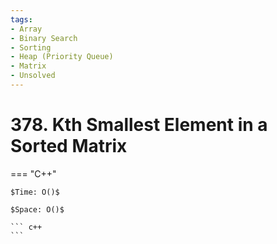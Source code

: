 ```yaml
---
tags:
- Array
- Binary Search
- Sorting
- Heap (Priority Queue)
- Matrix
- Unsolved
---
```



# 378. Kth Smallest Element in a Sorted Matrix

=== "C++"

    $Time: O()$

    $Space: O()$

    ``` c++
    ```